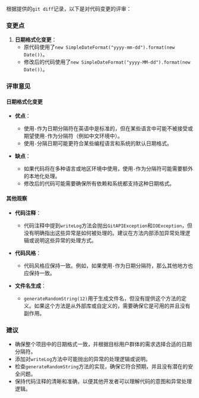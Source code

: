 根据提供的`git diff`记录，以下是对代码变更的评审：

### 变更点
1. **日期格式化变更**：
   - 原代码使用了`new SimpleDateFormat("yyyy-mm-dd").format(new Date())`。
   - 修改后的代码使用了`new SimpleDateFormat("yyyy-MM-dd").format(new Date())`。

### 评审意见

#### 日期格式化变更
- **优点**：
  - 使用`-`作为日期分隔符在英语中是标准的，但在某些语言中可能不被接受或期望使用`-`作为分隔符（例如中文环境中）。
  - 使用`-`分隔日期可能更符合某些编程语言和系统的默认日期格式。

- **缺点**：
  - 如果代码将在多种语言或地区环境中使用，使用`-`作为分隔符可能需要额外的本地化处理。
  - 修改后的代码可能需要确保所有依赖和系统都支持这种日期格式。

#### 其他观察
- **代码注释**：
  - 代码注释中提到`writeLog`方法会抛出`GitAPIException`和`IOException`，但没有明确指出这些异常是如何被处理的。建议在方法内部添加异常处理逻辑或说明这些异常的处理方式。

- **代码风格**：
  - 代码风格应保持一致。例如，如果使用`-`作为日期分隔符，那么其他地方也应保持一致。

- **文件名生成**：
  - `generateRandomString(12)`用于生成文件名，但没有提供这个方法的定义。如果这个方法是从外部库或自定义的，需要确保它是可用的并且没有副作用。

### 建议
- 确保整个项目中的日期格式一致，并根据目标用户群体的需求选择合适的日期分隔符。
- 添加对`writeLog`方法中可能抛出的异常的处理逻辑或说明。
- 检查`generateRandomString`方法的实现，确保它符合预期，并且没有潜在的安全问题。
- 保持代码注释的清晰和准确，以便其他开发者可以理解代码的意图和异常处理逻辑。